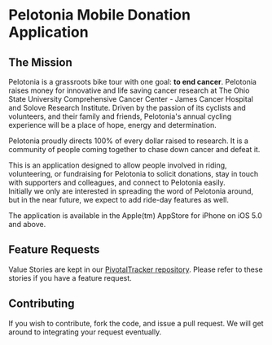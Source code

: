 Pelotonia Mobile Donation Application
=====================================
The Mission
-----------
Pelotonia is a grassroots bike tour with one goal: **to end cancer**. 
Pelotonia raises money for innovative and life saving cancer research at 
The Ohio State University Comprehensive Cancer Center - James Cancer 
Hospital and Solove Research Institute. Driven by the passion of its 
cyclists and volunteers, and their family and friends, Pelotonia's annual 
cycling experience will be a place of hope, energy and determination. 

Pelotonia proudly directs 100% of every dollar raised to research. It is a 
community of people coming together to chase down cancer and defeat it.

This is an application designed to allow people involved in riding, 
volunteering, or fundraising for Pelotonia to solicit donations, stay
in touch with supporters and colleagues, and connect to Pelotonia easily.  
Initially we only are interested in spreading the word of Pelotonia around, 
but in the near future, we expect to add ride-day features as well.

The application is available in the Apple(tm) AppStore for iPhone 
on iOS 5.0 and above.

Feature Requests
----------------
Value Stories are kept in our 
[PivotalTracker repository](https://www.pivotaltracker.com/projects/1008120).  Please refer to these stories if you have a feature request.  

Contributing
------------
If you wish to contribute, fork the code, and issue a pull request. 
We will get around to integrating your request eventually.
